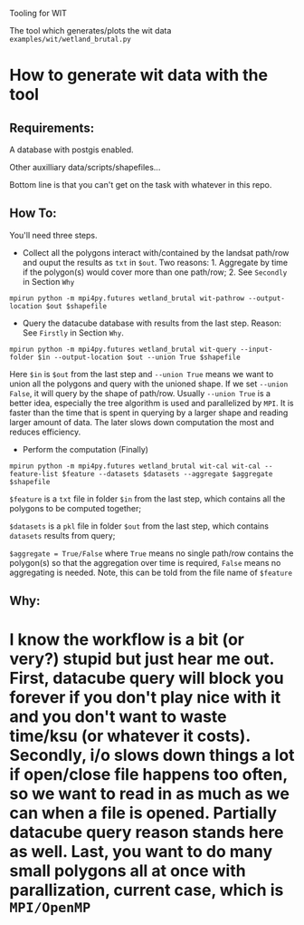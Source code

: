 Tooling for WIT

The tool which generates/plots the wit data `examples/wit/wetland_brutal.py`

How to generate wit data with the tool
==========================

Requirements:
-----------

A database with postgis enabled.

Other auxilliary data/scripts/shapefiles...

Bottom line is that you can't get on the task with whatever in this repo.

How To:
------

You'll need three steps. 

- Collect all the polygons interact with/contained by the landsat path/row and ouput the results as `txt` in `$out`. 
  Two reasons: 1. Aggregate by time if the polygon(s) would cover more than one path/row; 2. See `Secondly` in Section `Why`
  
`mpirun python -m mpi4py.futures wetland_brutal wit-pathrow --output-location $out $shapefile`

- Query the datacube database with results from the last step. Reason: See `Firstly` in Section `Why`.

`mpirun python -m mpi4py.futures wetland_brutal wit-query --input-folder $in --output-location $out --union True $shapefile`

Here `$in` is `$out` from the last step and `--union True` means we want to union all the polygons and query with the unioned shape. If we set `--union False`, it will query by the shape of path/row. Usually `--union True` is a better idea, especially the tree algorithm is used and parallelized by `MPI`. It is faster than the time that is spent in querying by a larger shape and reading larger amount of data. The later slows down computation the most and reduces efficiency.

- Perform the computation (Finally)

`mpirun python -m mpi4py.futures wetland_brutal wit-cal wit-cal --feature-list $feature --datasets $datasets --aggregate $aggregate $shapefile`

`$feature` is a `txt` file in folder `$in` from the last step, which contains all the polygons to be computed together;

`$datasets` is a `pkl` file in folder `$out` from the last step, which contains `datasets` results from query;

`$aggregate = True/False` where `True` means no single path/row contains the polygon(s) so that the aggregation over time is required, `False` means no aggregating is needed. Note, this can be told from the file name of `$feature`

Why:
---
I know the workflow is a bit (or very?) stupid but just hear me out. First, datacube query will block you forever if you don't play nice with it and you don't want to waste time/ksu (or whatever it costs). Secondly, i/o slows down things a lot if open/close file happens too often, so we want to read in as much as we can when a file is opened. Partially datacube query reason stands here as well. Last, you want to do many small polygons all at once with parallization, current case, which is `MPI/OpenMP`
=======
